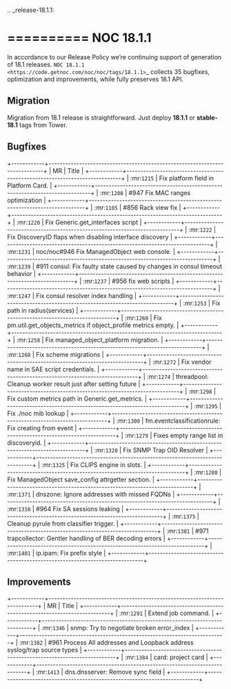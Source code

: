 .. _release-18.1.1:

==========
NOC 18.1.1
==========

In accordance to our Release Policy we’re continuing support of generation of 18.1 releases.
`NOC 18.1.1 <https://code.getnoc.com/noc/noc/tags/18.1.1>`_ collects 35 bugfixes, optimization and improvements,
while fully preserves 18.1 API.

Migration
---------

Migration from 18.1 release is straightforward.
Just deploy **18.1.1** or **stable-18.1** tags from Tower.

Bugfixes
--------

+------------+----------------------------------------------------------------------------+
| MR         | Title                                                                      |
+------------+----------------------------------------------------------------------------+
| :mr:`1215` | Fix platform field in Platform Card.                                       |
+------------+----------------------------------------------------------------------------+
| :mr:`1208` | #947 Fix MAC ranges optimization                                           |
+------------+----------------------------------------------------------------------------+
| :mr:`1105` | #856 Rack view fix                                                         |
+------------+----------------------------------------------------------------------------+
| :mr:`1220` | Fix Generic.get_interfaces script                                          |
+------------+----------------------------------------------------------------------------+
| :mr:`1222` | Fix DiscoveryID flaps when disabling interface discovery                   |
+------------+----------------------------------------------------------------------------+
| :mr:`1231` | noc/noc#946 Fix ManagedObject web console.                                 |
+------------+----------------------------------------------------------------------------+
| :mr:`1239` | #911 consul: Fix faulty state caused by changes in consul timeout behavior |
+------------+----------------------------------------------------------------------------+
| :mr:`1237` | #956 fix web scripts                                                       |
+------------+----------------------------------------------------------------------------+
| :mr:`1247` | Fix consul resolver index handling                                         |
+------------+----------------------------------------------------------------------------+
| :mr:`1253` | Fix path in radius(services)                                               |
+------------+----------------------------------------------------------------------------+
| :mr:`1260` | Fix pm.util.get_objects_metrics if object_profile metrics empty.           |
+------------+----------------------------------------------------------------------------+
| :mr:`1258` | Fix managed_object_platform migration.                                     |
+------------+----------------------------------------------------------------------------+
| :mr:`1268` | Fix scheme migrations                                                      |
+------------+----------------------------------------------------------------------------+
| :mr:`1272` | Fix vendor name in SAE script credentials.                                 |
+------------+----------------------------------------------------------------------------+
| :mr:`1274` | threadpool: Cleanup worker result just after setting future                |
+------------+----------------------------------------------------------------------------+
| :mr:`1298` | Fix custom metrics path in Generic.get_metrics.                            |
+------------+----------------------------------------------------------------------------+
| :mr:`1295` | Fix ./noc mib lookup                                                       |
+------------+----------------------------------------------------------------------------+
| :mr:`1300` | fm.eventclassificationrule: Fix creating from event                        |
+------------+----------------------------------------------------------------------------+
| :mr:`1279` | Fixes empty range list in discoveryid.                                     |
+------------+----------------------------------------------------------------------------+
| :mr:`1320` | Fix SNMP Trap OID Resolver                                                 |
+------------+----------------------------------------------------------------------------+
| :mr:`1325` | Fix CLIPS engine in slots.                                                 |
+------------+----------------------------------------------------------------------------+
| :mr:`1288` | Fix ManagedObject save_config attrgetter section.                          |
+------------+----------------------------------------------------------------------------+
| :mr:`1371` | dnszone: Ignore addresses with missed FQDNs                                |
+------------+----------------------------------------------------------------------------+
| :mr:`1310` | #964 Fix SA sessions leaking                                               |
+------------+----------------------------------------------------------------------------+
| :mr:`1375` | Cleanup pyrule from classifier trigger.                                    |
+------------+----------------------------------------------------------------------------+
| :mr:`1381` | #971 trapcollector: Gentler handling of BER decoding errors                |
+------------+----------------------------------------------------------------------------+
| :mr:`1401` | ip.ipam: Fix prefix style                                                  |
+------------+----------------------------------------------------------------------------+

Improvements
------------

+------------+--------------------------------------------------------------------------+
| MR         | Title                                                                    |
+------------+--------------------------------------------------------------------------+
| :mr:`1291` | Extend job command.                                                      |
+------------+--------------------------------------------------------------------------+
| :mr:`1346` | snmp: Try to negotiate broken error_index                                |
+------------+--------------------------------------------------------------------------+
| :mr:`1382` | #961 Process All addresses and Loopback address syslog/trap source types |
+------------+--------------------------------------------------------------------------+
| :mr:`1384` | card: project card                                                       |
+------------+--------------------------------------------------------------------------+
| :mr:`1413` | dns.dnsserver: Remove sync field                                         |
+------------+--------------------------------------------------------------------------+
